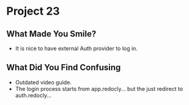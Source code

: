 # Project 23

## What Made You Smile?
- It is nice to have external Auth provider to log in.


## What Did You Find Confusing
- Outdated video guide.
- The login process starts from app.redocly... but the just redirect to auth.redocly...